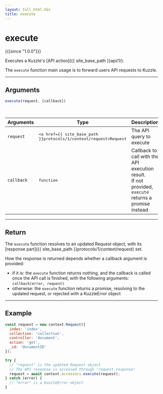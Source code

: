 ```yaml
---
layout: full.html.hbs
title: execute
---
```


# execute

{{{since "1.0.0"}}}

Executes a Kuzzle's [API action]({{ site_base_path }}api/1/).

The `execute` function main usage is to forward users API requests to Kuzzle.

---

## Arguments

```js
execute(request, [callback])
```
<br/>

| Arguments | Type | Description |
|-----------|------|-------------|
| `request` | <pre><a href={{ site_base_path }}protocols/1/context/request>Request</a></pre> | The API query to execute |
| `callback` | <pre>function</pre> | Callback to call with the API execution result.<br/>If not provided, `execute` returns a promise instead |

---

## Return

The `execute` function resolves to an updated Request object, with its [response part]({{ site_base_path }}protocols/1/context/request) set.

How the response is returned depends whether a callback argument is provided:

* if it is: the `execute` function returns nothing, and the callback is called once the API call is finished, with the following arguments: `callback(error, request)`
* otherwise: the `execute` function returns a promise, resolving to the updated request, or rejected with a KuzzleError object

---

## Example

```js
const request = new context.Request({
  index: 'index',
  collection: 'collection',
  controller: 'document',
  action: 'get',
  _id: 'documentID'
});

try {
  // "request" is the updated Request object
  // The API response is accessed through "request.response"
  request = await context.accessors.execute(request);
} catch (error) {
  // "error" is a KuzzleError object
}
```
